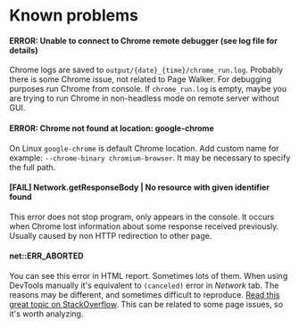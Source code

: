 # Known problems

#### ERROR: Unable to connect to Chrome remote debugger (see log file for details)

Chrome logs are saved to `output/{date}_{time}/chrome_run.log`. Probably there is some Chrome issue, not related to Page Walker. For debugging purposes run Chrome from console. If `chrome_run.log` is empty, maybe you are trying to run Chrome in non-headless mode on remote server without GUI.

#### ERROR: Chrome not found at location: google-chrome

On Linux `google-chrome` is default Chrome location. Add custom name for example: `--chrome-binary chromium-browser`. It may be necessary to specify the full path.

#### [FAIL] Network.getResponseBody | No resource with given identifier found

This error does not stop program, only appears in the console. It occurs when Chrome lost information about some response received previously. Usually caused by non HTTP redirection to other page.

#### net::ERR_ABORTED

You can see this error in HTML report. Sometimes lots of them. When using DevTools manually it's equivalent to `(canceled)` error in _Network_ tab. The reasons may be different, and sometimes difficult to reproduce. [Read this great topic on StackOverflow](https://stackoverflow.com/questions/12009423/what-does-status-canceled-for-a-resource-mean-in-chrome-developer-tools). This can be related to some page issues, so it's worth analyzing.